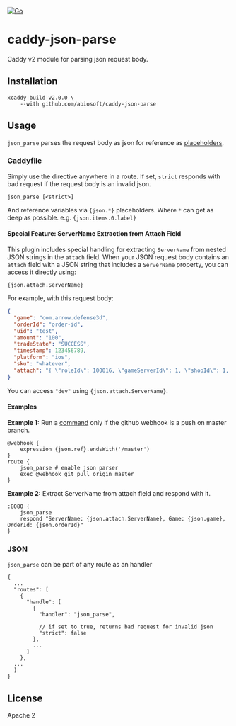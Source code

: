 [![Go](https://github.com/abiosoft/caddy-json-parse/workflows/Go/badge.svg)](https://github.com/abiosoft/caddy-json-parse/actions)

# caddy-json-parse
Caddy v2 module for parsing json request body.

## Installation

```
xcaddy build v2.0.0 \
    --with github.com/abiosoft/caddy-json-parse
```


## Usage

`json_parse` parses the request body as json for reference as [placeholders](https://caddyserver.com/docs/caddyfile/concepts#placeholders).

### Caddyfile

Simply use the directive anywhere in a route. If set, `strict` responds with bad request if the request body is an invalid json.
```
json_parse [<strict>]
```

And reference variables via `{json.*}` placeholders. Where `*` can get as deep as possible. e.g. `{json.items.0.label}`

#### Special Feature: ServerName Extraction from Attach Field

This plugin includes special handling for extracting `ServerName` from nested JSON strings in the `attach` field. When your JSON request body contains an `attach` field with a JSON string that includes a `ServerName` property, you can access it directly using:

```
{json.attach.ServerName}
```

For example, with this request body:
```json
{
  "game": "com.arrow.defense3d",
  "orderId": "order-id",
  "uid": "test",
  "amount": "100",
  "tradeState": "SUCCESS",
  "timestamp": 123456789,
  "platform": "ios",
  "sku": "whatever",
  "attach": "{ \"roleId\": 100016, \"gameServerId\": 1, \"shopId\": 1, \"merchandiseId\": 1001 , \"ServerName\" : \"dev\"}"
}
```

You can access `"dev"` using `{json.attach.ServerName}`.


#### Examples

**Example 1:** Run a [command](https://github.com/abiosoft/caddy-exec) only if the github webhook is a push on master branch.
```
@webhook {
    expression {json.ref}.endsWith('/master')
}
route {
    json_parse # enable json parser
    exec @webhook git pull origin master
}
```

**Example 2:** Extract ServerName from attach field and respond with it.
```
:8080 {
    json_parse
    respond "ServerName: {json.attach.ServerName}, Game: {json.game}, OrderId: {json.orderId}"
}
```

### JSON

`json_parse` can be part of any route as an handler

```jsonc
{
  ...
  "routes": [
    {
      "handle": [
        {
          "handler": "json_parse",

          // if set to true, returns bad request for invalid json
          "strict": false 
        },
        ...
      ]
    },
  ...
  ]
}
```

## License

Apache 2
